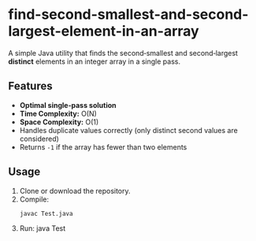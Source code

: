 # find-second-smallest-and-second-largest-element-in-an-array

A simple Java utility that finds the second‑smallest and second‑largest **distinct** elements in an integer array in a single pass.

## Features

- **Optimal single‑pass solution**  
- **Time Complexity:** O(N)  
- **Space Complexity:** O(1)  
- Handles duplicate values correctly (only distinct second values are considered)  
- Returns `-1` if the array has fewer than two elements  

## Usage

1. Clone or download the repository.
2. Compile:
   ```bash
   javac Test.java
3. Run:
   java Test

